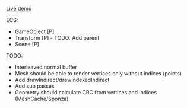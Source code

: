 [Live demo](https://aifanatic.github.io/Trident-WEBGPU/dist/index.html)

ECS:
* GameObject [P]
* Transform  [P] - TODO: Add parent
* Scene      [P]

TODO:
* Interleaved normal buffer
* Mesh should be able to render vertices only without indices (points)
* Add drawIndirect/drawIndexedIndirect
* Add sub passes
* Geometry should calculate CRC from vertices and indices (MeshCache/Sponza)